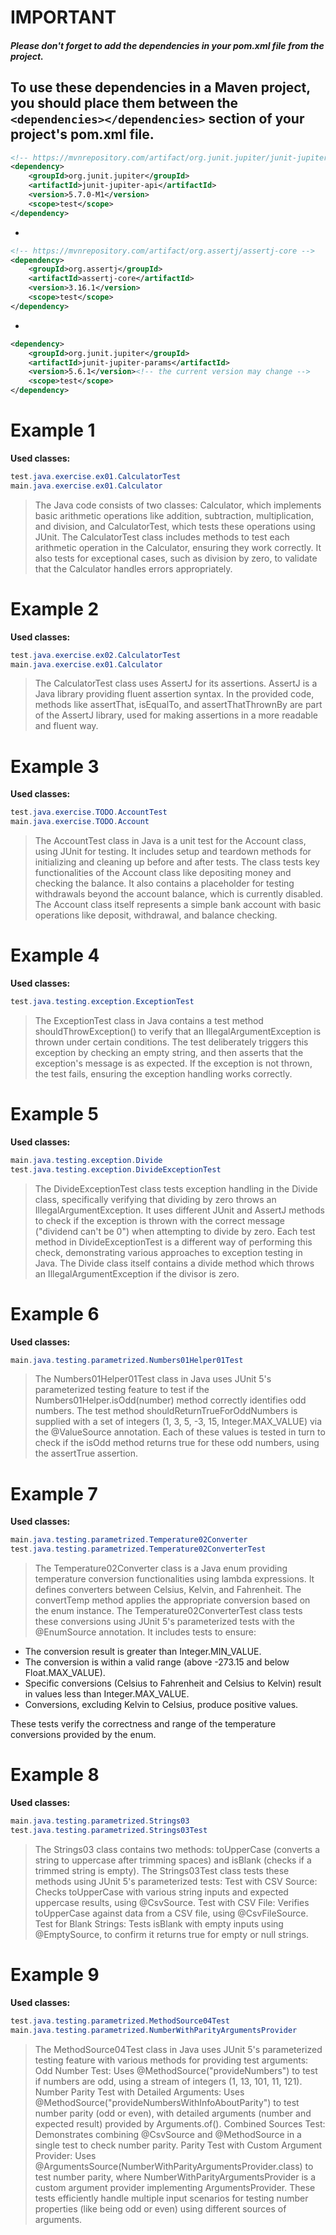 # IMPORTANT
##### Please don't forget to add the dependencies in your pom.xml file from the project.
To use these dependencies in a Maven project, you should place them between the ```<dependencies></dependencies>```
section of your project's pom.xml file.
-
```xml
<!-- https://mvnrepository.com/artifact/org.junit.jupiter/junit-jupiter-api -->
<dependency>
    <groupId>org.junit.jupiter</groupId>
    <artifactId>junit-jupiter-api</artifactId>
    <version>5.7.0-M1</version>
    <scope>test</scope>
</dependency>
```
-
```xml 
<!-- https://mvnrepository.com/artifact/org.assertj/assertj-core -->
<dependency>
    <groupId>org.assertj</groupId>
    <artifactId>assertj-core</artifactId>
    <version>3.16.1</version>
    <scope>test</scope>
</dependency>
```
-
```xml 
<dependency>
    <groupId>org.junit.jupiter</groupId>
    <artifactId>junit-jupiter-params</artifactId>
    <version>5.6.1</version><!-- the current version may change -->
    <scope>test</scope>
</dependency>
```



# Example 1
  **Used classes:**
  ```java
 test.java.exercise.ex01.CalculatorTest
 main.java.exercise.ex01.Calculator
```

 >The Java code consists of two classes: Calculator, which implements basic arithmetic operations like addition, subtraction, multiplication, and division, and CalculatorTest, which tests these operations using JUnit. 
      The CalculatorTest class includes methods to test each arithmetic operation in the Calculator, ensuring they work correctly. It also tests for exceptional cases, such as division by zero, to validate that the Calculator handles errors appropriately.    

# Example 2
**Used classes:**

   ```java
   test.java.exercise.ex02.CalculatorTest
   main.java.exercise.ex01.Calculator
   ```
   
> The CalculatorTest class uses AssertJ for its assertions. AssertJ is a Java library providing fluent assertion syntax. In the provided code, methods like assertThat, isEqualTo, and assertThatThrownBy are part of the AssertJ library, used for making assertions in a more readable and fluent way. 

# Example 3
**Used classes:**
```java
test.java.exercise.TODO.AccountTest
main.java.exercise.TODO.Account
```
>The AccountTest class in Java is a unit test for the Account class, using JUnit for testing. 
It includes setup and teardown methods for initializing and cleaning up before and after tests. 
The class tests key functionalities of the Account class like depositing money and checking the balance.
It also contains a placeholder for testing withdrawals beyond the account balance, which is currently disabled.
The Account class itself represents a simple bank account with basic operations like deposit, withdrawal, and balance checking.


# Example 4
**Used classes:**
```java
test.java.testing.exception.ExceptionTest
```
>The ExceptionTest class in Java contains a test method shouldThrowException() to verify that an IllegalArgumentException is thrown under certain conditions. The test deliberately triggers this exception by checking an empty string, and then asserts that the exception's message is as expected. If the exception is not thrown, the test fails, ensuring the exception handling works correctly.


# Example 5
**Used classes:**
```java
main.java.testing.exception.Divide
test.java.testing.exception.DivideExceptionTest
```
>The DivideExceptionTest class tests exception handling in the Divide class, specifically verifying that dividing by zero throws an IllegalArgumentException. It uses different JUnit and AssertJ methods to check if the exception is thrown with the correct message ("dividend can't be 0") when attempting to divide by zero. Each test method in DivideExceptionTest is a different way of performing this check, demonstrating various approaches to exception testing in Java. The Divide class itself contains a divide method which throws an 
IllegalArgumentException if the divisor is zero.

# Example 6
**Used classes:**
```java
main.java.testing.parametrized.Numbers01Helper01Test
```

>The Numbers01Helper01Test class in Java uses JUnit 5's parameterized testing feature to test if the Numbers01Helper.isOdd(number)  method correctly identifies odd numbers. The test method shouldReturnTrueForOddNumbers is supplied with a set of integers
(1, 3, 5, -3, 15, Integer.MAX_VALUE) via the @ValueSource annotation. Each of these values is tested in turn to check if the isOdd method returns true for these odd numbers, using the assertTrue assertion.


# Example 7
**Used classes:**
```java
main.java.testing.parametrized.Temperature02Converter
test.java.testing.parametrized.Temperature02ConverterTest
```
>The Temperature02Converter class is a Java enum providing temperature conversion functionalities using lambda expressions. 
It defines converters between Celsius, Kelvin, and Fahrenheit. The convertTemp method applies the appropriate conversion based on the enum instance.
The Temperature02ConverterTest class tests these conversions using JUnit 5's parameterized tests with the @EnumSource annotation.
It includes tests to ensure:

- The conversion result is greater than Integer.MIN_VALUE.
- The conversion is within a valid range (above -273.15 and below Float.MAX_VALUE).
- Specific conversions (Celsius to Fahrenheit and Celsius to Kelvin) result in values less than Integer.MAX_VALUE.
- Conversions, excluding Kelvin to Celsius, produce positive values.
  
These tests verify the correctness and range of the temperature conversions provided by the enum.

# Example 8

**Used classes:**
```java
main.java.testing.parametrized.Strings03
test.java.testing.parametrized.Strings03Test
```
>The Strings03 class contains two methods: toUpperCase (converts a string to uppercase after trimming spaces) and isBlank (checks if a trimmed string is empty).
The Strings03Test class tests these methods using JUnit 5's parameterized tests:
Test with CSV Source: Checks toUpperCase with various string inputs and expected uppercase results, using @CsvSource.
Test with CSV File: Verifies toUpperCase against data from a CSV file, using @CsvFileSource.
Test for Blank Strings: Tests isBlank with empty inputs using @EmptySource, to confirm it returns true for empty or null strings.


# Example 9
**Used classes:**
```java
test.java.testing.parametrized.MethodSource04Test
main.java.testing.parametrized.NumberWithParityArgumentsProvider
```
> The MethodSource04Test class in Java uses JUnit 5's parameterized testing feature with various methods for providing test arguments:
Odd Number Test: Uses @MethodSource("provideNumbers") to test if numbers are odd, using a stream of integers (1, 13, 101, 11, 121).
Number Parity Test with Detailed Arguments:
Uses @MethodSource("provideNumbersWithInfoAboutParity") to test number parity (odd or even), with detailed arguments (number and expected result) provided by Arguments.of().
Combined Sources Test: Demonstrates combining @CsvSource and @MethodSource in a single test to check number parity.
Parity Test with Custom Argument Provider:
Uses @ArgumentsSource(NumberWithParityArgumentsProvider.class) to test number parity, where NumberWithParityArgumentsProvider is a custom argument provider implementing ArgumentsProvider.
These tests efficiently handle multiple input scenarios for testing number properties (like being odd or even) using different sources of arguments.
